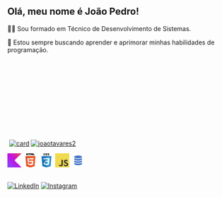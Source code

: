 ## Olá, meu nome é João Pedro!

👨‍🎓 Sou formado em Técnico de Desenvolvimento de Sistemas.

📘 Estou sempre buscando aprender e aprimorar minhas habilidades de programação.
##

<img height="180em"> [![card](https://github-readme-stats.vercel.app/api?username=joaotavares2&theme=dark&show_icons=true)](https://github.com/anuraghazra/github-readme-stats)  [![joaotavares2](https://github-readme-stats.vercel.app/api/top-langs/?username=joaotavares2&hide=html&layout=compact&theme=dark)](https://github.com/anuraghazra/github-readme-stats)</img>

<code><img height="32" src="https://raw.githubusercontent.com/github/explore/80688e429a7d4ef2fca1e82350fe8e3517d3494d/topics/kotlin/kotlin.png" alt="Kotlin"/></code>
<code><img height="32" src="https://raw.githubusercontent.com/github/explore/80688e429a7d4ef2fca1e82350fe8e3517d3494d/topics/html/html.png" alt="HTML5"/></code>
<code><img height="32" src="https://raw.githubusercontent.com/github/explore/80688e429a7d4ef2fca1e82350fe8e3517d3494d/topics/css/css.png" alt="CSS"/></code>
<code><img height="32" src="https://raw.githubusercontent.com/github/explore/80688e429a7d4ef2fca1e82350fe8e3517d3494d/topics/javascript/javascript.png" alt="Javascript"/></code>
<code><img height="32" src="https://raw.githubusercontent.com/github/explore/80688e429a7d4ef2fca1e82350fe8e3517d3494d/topics/sql/sql.png" alt="MySQL"/></code>

##

<p align="left">
  <a href="https://www.linkedin.com/in/jo%C3%A3o-pedro-tavares-aguiar-3ba596237" title="LinkedIn">
  <img src="https://img.shields.io/badge/-Linkedin-0e76a8?style=flat-square&logo=Linkedin&logoColor=white&link=LINK-DO-SEU-LINKEDIN" alt="LinkedIn"/></a>
  <a href="https://www.instagram.com/joaotavares_" title="Instagram">
  <img src="https://img.shields.io/badge/-Instagram-DF0174?style=flat-square&labelColor=DF0174&logo=instagram&logoColor=white&link=LINK-DO-SEU-INSTAGRAM" alt="Instagram"/></a>
</p>
